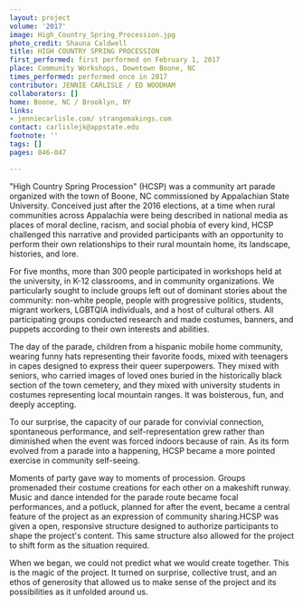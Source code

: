 ```yaml
---
layout: project
volume: '2017'
image: High_Country_Spring_Procession.jpg
photo_credit: Shauna Caldwell
title: HIGH COUNTRY SPRING PROCESSION
first_performed: first performed on February 1, 2017
place: Community Workshops, Downtown Boone, NC
times_performed: performed once in 2017
contributor: JENNIE CARLISLE / ED WOODHAM
collaborators: []
home: Boone, NC / Brooklyn, NY
links:
- jenniecarlisle.com/ strangemakings.com
contact: carlislejk@appstate.edu
footnote: ''
tags: []
pages: 046-047

---
```


"High Country Spring Procession" (HCSP) was a community art parade organized with the town of Boone, NC commissioned by Appalachian State University. Conceived just after the 2016 elections, at a time when rural communities across Appalachia were being described in national media as places of moral decline, racism, and social phobia of every kind, HCSP challenged this narrative and provided participants with an opportunity to perform their own relationships to their rural mountain home, its landscape, histories, and lore.

For five months, more than 300 people participated in workshops held at the university, in K-12 classrooms, and in community organizations. We particularly sought to include groups left out of dominant stories about the community: non-white people, people with progressive politics, students, migrant workers, LGBTQIA individuals, and a host of cultural others. All participating groups conducted research and made costumes, banners, and puppets according to their own interests and abilities.

The day of the parade, children from a hispanic mobile home community, wearing funny hats representing their favorite foods, mixed with teenagers in capes designed to express their queer superpowers. They mixed with seniors, who carried images of loved ones buried in the historically black section of the town cemetery, and they mixed with university students in costumes representing local mountain ranges. It was boisterous, fun, and deeply accepting.

To our surprise, the capacity of our parade for convivial connection, spontaneous performance, and self-representation grew rather than diminished when the event was forced indoors because of rain. As its form evolved from a parade into a happening, HCSP became a more pointed exercise in community self-seeing.

Moments of party gave way to moments of procession. Groups promenaded their costume creations for each other on a makeshift runway. Music and dance intended for the parade route became focal performances, and a potluck, planned for after the event, became a central feature of the project as an expression of community sharing.HCSP was given a open, responsive structure designed to authorize participants to shape the project's content. This same structure also allowed for the project to shift form as the situation required.

When we began, we could not predict what we would create together. This is the magic of the project. It turned on surprise, collective trust, and an ethos of generosity that allowed us to make sense of the project and its possibilities as it unfolded around us.
